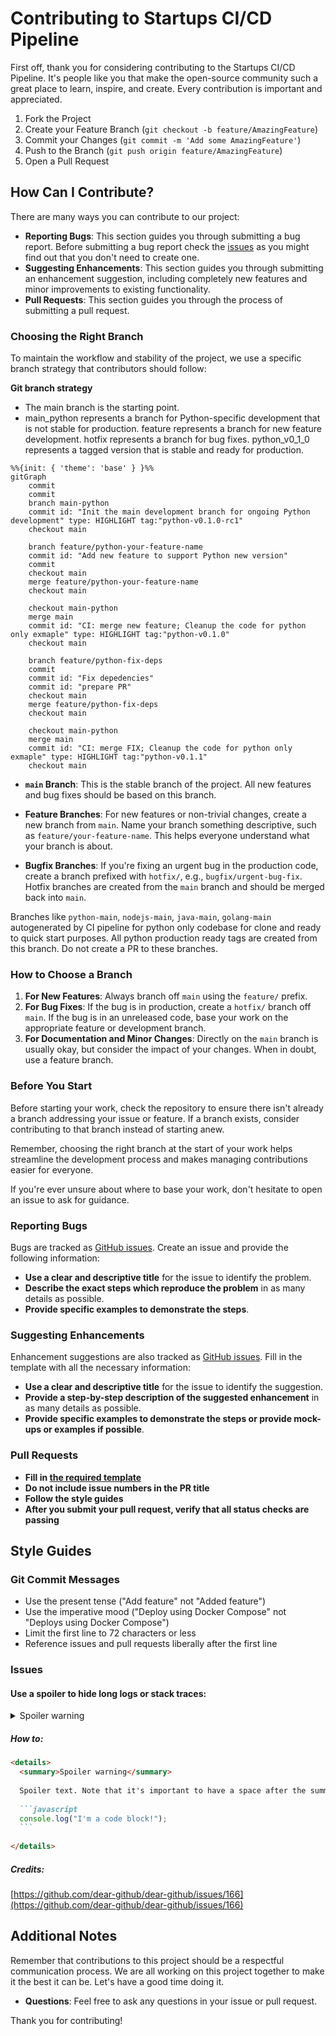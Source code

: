# Contributing to Startups CI/CD Pipeline

First off, thank you for considering contributing to the Startups CI/CD Pipeline. It's people like you that make the open-source community such a great place to learn, inspire, and create. Every contribution is important and appreciated.

1. Fork the Project
2. Create your Feature Branch (`git checkout -b feature/AmazingFeature`)
3. Commit your Changes (`git commit -m 'Add some AmazingFeature'`)
4. Push to the Branch (`git push origin feature/AmazingFeature`)
5. Open a Pull Request

## How Can I Contribute?

There are many ways you can contribute to our project:

- **Reporting Bugs**: This section guides you through submitting a bug report. Before submitting a bug report check the [issues](https://github.com/kksudo/startups-cicd-pipeline/issues) as you might find out that you don't need to create one.
- **Suggesting Enhancements**: This section guides you through submitting an enhancement suggestion, including completely new features and minor improvements to existing functionality.
- **Pull Requests**: This section guides you through the process of submitting a pull request.

### Choosing the Right Branch

To maintain the workflow and stability of the project, we use a specific branch strategy that contributors should follow:

**Git branch strategy**

- The main branch is the starting point.
- main_python represents a branch for Python-specific development that is not stable for production.
feature represents a branch for new feature development.
hotfix represents a branch for bug fixes.
python_v0_1_0 represents a tagged version that is stable and ready for production.

```mermaid
%%{init: { 'theme': 'base' } }%%
gitGraph
    commit
    commit
    branch main-python
    commit id: "Init the main development branch for ongoing Python development" type: HIGHLIGHT tag:"python-v0.1.0-rc1"
    checkout main

    branch feature/python-your-feature-name
    commit id: "Add new feature to support Python new version"
    commit
    checkout main
    merge feature/python-your-feature-name
    checkout main

    checkout main-python
    merge main
    commit id: "CI: merge new feature; Cleanup the code for python only exmaple" type: HIGHLIGHT tag:"python-v0.1.0"
    checkout main

    branch feature/python-fix-deps
    commit
    commit id: "Fix depedencies"
    commit id: "prepare PR"
    checkout main
    merge feature/python-fix-deps
    checkout main

    checkout main-python
    merge main
    commit id: "CI: merge FIX; Cleanup the code for python only exmaple" type: HIGHLIGHT tag:"python-v0.1.1"
    checkout main

```

- **`main` Branch**: This is the stable branch of the project. All new features and bug fixes should be based on this branch.

- **Feature Branches**: For new features or non-trivial changes, create a new branch from `main`. Name your branch something descriptive, such as `feature/your-feature-name`. This helps everyone understand what your branch is about.

- **Bugfix Branches**: If you're fixing an urgent bug in the production code, create a branch prefixed with `hotfix/`, e.g., `bugfix/urgent-bug-fix`. Hotfix branches are created from the `main` branch and should be merged back into `main`.

Branches like `python-main`, `nodejs-main`, `java-main`, `golang-main` autogenerated by CI pipeline for python only codebase for clone and ready to quick start purposes. All python production ready tags are created from this branch. Do not create a PR to these branches.

### How to Choose a Branch

1. **For New Features**: Always branch off `main` using the `feature/` prefix.
2. **For Bug Fixes**: If the bug is in production, create a `hotfix/` branch off `main`. If the bug is in an unreleased code, base your work on the appropriate feature or development branch.
3. **For Documentation and Minor Changes**: Directly on the `main` branch is usually okay, but consider the impact of your changes. When in doubt, use a feature branch.

### Before You Start

Before starting your work, check the repository to ensure there isn't already a branch addressing your issue or feature. If a branch exists, consider contributing to that branch instead of starting anew.

Remember, choosing the right branch at the start of your work helps streamline the development process and makes managing contributions easier for everyone.

If you're ever unsure about where to base your work, don't hesitate to open an issue to ask for guidance.


### Reporting Bugs

Bugs are tracked as [GitHub issues](https://github.com/kksudo/startups-cicd-pipeline/issues). Create an issue and provide the following information:

- **Use a clear and descriptive title** for the issue to identify the problem.
- **Describe the exact steps which reproduce the problem** in as many details as possible.
- **Provide specific examples to demonstrate the steps**.

### Suggesting Enhancements

Enhancement suggestions are also tracked as [GitHub issues](https://github.com/kksudo/startups-cicd-pipeline/issues). Fill in the template with all the necessary information:

- **Use a clear and descriptive title** for the issue to identify the suggestion.
- **Provide a step-by-step description of the suggested enhancement** in as many details as possible.
- **Provide specific examples to demonstrate the steps or provide mock-ups or examples if possible**.

### Pull Requests

- **Fill in [the required template](PULL_REQUEST_TEMPLATE.md)**
- **Do not include issue numbers in the PR title**
- **Follow the style guides**
- **After you submit your pull request, verify that all status checks are passing**

## Style Guides

### Git Commit Messages

- Use the present tense ("Add feature" not "Added feature")
- Use the imperative mood ("Deploy using Docker Compose" not "Deploys using Docker Compose")
- Limit the first line to 72 characters or less
- Reference issues and pull requests liberally after the first line

### Issues

#### Use a spoiler to hide long logs or stack traces:

<details>
  <summary>Spoiler warning</summary>

Spoiler text. Note that it's important to have a space after the summary tag. You should be able to write any markdown you want inside the `<details>` tag... just make sure you close `<details>` afterward.

  ```javascript
  console.log("I'm a code block!");
  ```
</details>

##### How to:

````markdown
<details>
  <summary>Spoiler warning</summary>
  
  Spoiler text. Note that it's important to have a space after the summary tag. You should be able to write any markdown you want inside the `<details>` tag... just make sure you close `<details>` afterward.
  
  ```javascript
  console.log("I'm a code block!");
  ```
  
</details>
````  

##### Credits:
[https://github.com/dear-github/dear-github/issues/166](https://github.com/dear-github/dear-github/issues/166)


## Additional Notes

Remember that contributions to this project should be a respectful communication process. We are all working on this project together to make it the best it can be. Let's have a good time doing it.

- **Questions**: Feel free to ask any questions in your issue or pull request.

Thank you for contributing!
